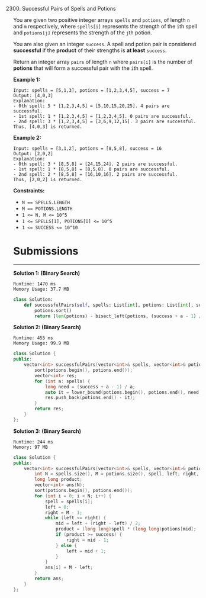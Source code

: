2300. Successful Pairs of Spells and Potions

You are given two positive integer arrays `spells` and `potions`, of length `n` and `m` respectively, where `spells[i]` represents the strength of the `i`th spell and `potions[j]` represents the strength of the `j`th potion.

You are also given an integer `success`. A spell and potion pair is considered **successful** if the **product** of their strengths is **at least** `success`.

Return an integer array `pairs` of length `n` where `pairs[i]` is the number of **potions** that will form a successful pair with the `i`th spell.

 

**Example 1:**
```
Input: spells = [5,1,3], potions = [1,2,3,4,5], success = 7
Output: [4,0,3]
Explanation:
- 0th spell: 5 * [1,2,3,4,5] = [5,10,15,20,25]. 4 pairs are successful.
- 1st spell: 1 * [1,2,3,4,5] = [1,2,3,4,5]. 0 pairs are successful.
- 2nd spell: 3 * [1,2,3,4,5] = [3,6,9,12,15]. 3 pairs are successful.
Thus, [4,0,3] is returned.
```

**Example 2:**
```
Input: spells = [3,1,2], potions = [8,5,8], success = 16
Output: [2,0,2]
Explanation:
- 0th spell: 3 * [8,5,8] = [24,15,24]. 2 pairs are successful.
- 1st spell: 1 * [8,5,8] = [8,5,8]. 0 pairs are successful. 
- 2nd spell: 2 * [8,5,8] = [16,10,16]. 2 pairs are successful. 
Thus, [2,0,2] is returned.
```

**Constraints:**

* `N == SPELLS.LENGTH`
* `M == POTIONS.LENGTH`
* `1 <= N, M <= 10^5`
* `1 <= SPELLS[I], POTIONS[I] <= 10^5`
* `1 <= SUCCESS <= 10^10`

# Submissions
---
**Solution 1: (Binary Search)**
```
Runtime: 1470 ms
Memory Usage: 37.7 MB
```
```python
class Solution:
    def successfulPairs(self, spells: List[int], potions: List[int], success: int) -> List[int]:
        potions.sort()
        return [len(potions) - bisect_left(potions, (success + a - 1) // a) for a in spells]
```

**Solution 2: (Binary Search)**
```
Runtime: 455 ms
Memory Usage: 99.9 MB
```
```c++
class Solution {
public:
    vector<int> successfulPairs(vector<int>& spells, vector<int>& potions, long long success) {
        sort(potions.begin(), potions.end());
        vector<int> res;
        for (int a: spells) {
            long need = (success + a - 1) / a;
            auto it = lower_bound(potions.begin(), potions.end(), need);
            res.push_back(potions.end() - it);
        }
        return res;
    }
};
```

**Solution 3: (Binary Search)**
```
Runtime: 244 ms
Memory: 97 MB
```
```c++
class Solution {
public:
    vector<int> successfulPairs(vector<int>& spells, vector<int>& potions, long long success) {
        int N = spells.size(), M = potions.size(), spell, left, right, mid;
        long long product;
        vector<int> ans(N);
        sort(potions.begin(), potions.end());
        for (int i = 0; i < N; i++) {
            spell = spells[i];
            left = 0;
            right = M - 1;
            while (left <= right) {
                mid = left + (right - left) / 2;
                product = (long long)spell * (long long)potions[mid];
                if (product >= success) {
                    right = mid - 1;
                } else {
                    left = mid + 1;
                }
            }
            ans[i] = M - left;
        }
        return ans;
    }
};
```
